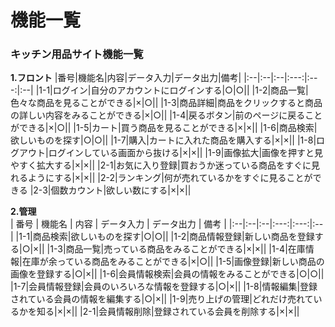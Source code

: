# 機能一覧
### キッチン用品サイト機能一覧
**1.フロント**
|番号|機能名|内容|データ入力|データ出力|備考|
|:--|:--|:--|:---:|:---:|:--|
|1-1|ログイン|自分のアカウントにログインする|○|○||
|1-2|商品一覧|色々な商品を見ることができる|×|○||
|1-3|商品詳細|商品をクリックすると商品の詳しい内容をみることができる|×|○||
|1-4|戻るボタン|前のページに戻ることができる|×|○||
|1-5|カート|買う商品を見ることができる|×|×||
|1-6|商品検索|欲しいものを探す|○|○||
|1-7|購入|カートに入れた商品を購入する|×|×||
|1-8|ログアウト|ログインしている画面から抜ける|×|×||
|1-9|画像拡大|画像を押すと見やすく拡大する|×|×||
|2-1|お気に入り登録|買おうか迷っている商品をすぐに見れるようにする|×|×||
|2-2|ランキング|何が売れているかをすぐに見ることができる
|2-3|個数カウント|欲しい数にする|×|×||

 **2.管理**<br>
 | 番号 | 機能名 | 内容 | データ入力 | データ出力 | 備考 |
 |:--|:--|:--|:---:|:---:|:--|
 |1-1|商品検索|欲しいものを探す|○|○||
 |1-2|商品情報登録|新しい商品を登録する|○|×||
 |1-3|商品一覧|売っている商品をみることができる|×|×||
 |1-4|在庫情報|在庫が余っている商品をみることができる|×|○||
 |1-5|画像登録|新しい商品の画像を登録する|○|×||
 |1-6|会員情報検索|会員の情報をみることができる|○|○||
 |1-7|会員情報登録|会員のいろいろな情報を登録する|○|×||
 |1-8|情報編集|登録されている会員の情報を編集する|○|×||
 |1-9|売り上げの管理|どれだけ売れているかを知る|×|×||
 |2-1|会員情報削除|登録されている会員を削除する|×|×||
 
 
